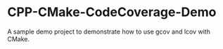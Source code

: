 # CPP-CMake-CodeCoverage-Demo
A sample demo project to demonstrate how to use gcov and lcov with CMake.
